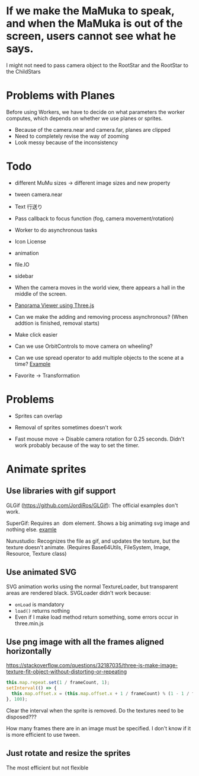 # If we make the MaMuka to speak, and when the MaMuka is out of the screen, users cannot see what he says.
I might not need to pass camera object to the RootStar and the RootStar to the ChildStars

# Problems with Planes

Before using Workers, we have to decide on what parameters the worker computes, which depends on whether we use planes or sprites. 

- Because of the camera.near and camera.far, planes are clipped
- Need to completely revise the way of zooming
- Look messy because of the inconsistency

# Todo

- different MuMu sizes -> different image sizes and new property
- tween camera.near
- Text 行送り
- Pass callback to focus function (fog, camera movement/rotation)
- Worker to do asynchronous tasks

- Icon License

- animation
- file.IO
- sidebar

- When the camera moves in the world view, there appears a hall in the middle of the screen.
- [Panorama Viewer using Three.js](http://www.emanueleferonato.com/2014/12/10/html5-webgl-360-degrees-panorama-viewer-with-three-js/)

- Can we make the adding and removing process asynchronous? (When addtion is finished, removal starts)
- Make click easier
- Can we use OrbitControls to move camera on wheeling?
- Can we use spread operator to add multiple objects to the scene at a time?
  [Example](https://codepen.io/looeee/pen/VbWLeM)
- Favorite -> Transformation

# Problems

- Sprites can overlap
- Removal of sprites sometimes doesn't work

- Fast mouse move -> Disable camera rotation for 0.25 seconds. Didn't work probably because of the way to set the timer.

# Animate sprites

## Use libraries with gif support

GLGif (https://github.com/JordiRos/GLGif): The official examples don't work.

SuperGif: Requires an <img> dom element. Shows a big animating svg image and nothing else.
  [examle](http://www.desolidstate.com/gif-canv-txtr.html)

Nunustudio: Recognizes the file as gif, and updates the texture, but the texture doesn't animate.
  (Requires Base64Utils, FileSystem, Image, Resource, Texture class)

## Use animated SVG

SVG animation works using the normal TextureLoader, but transparent areas are rendered black.
SVGLoader didn't work because:
  - ```onLoad``` is mandatory
  - ```load()``` returns nothing
  - Even if I make load method return something, some errors occur in three.min.js

## Use png image with all the frames aligned horizontally

https://stackoverflow.com/questions/32187035/three-js-make-image-texture-fit-object-without-distorting-or-repeating

```javascript
this.map.repeat.set(1 / frameCount, 1);
setInterval(() => {
  this.map.offset.x = (this.map.offset.x + 1 / frameCount) % (1 - 1 / frameCount)
}, 100);
```

Clear the interval when the sprite is removed.
Do the textures need to be disposed???

How many frames there are in an image must be specified.
I don't know if it is more efficient to use tween.

## Just rotate and resize the sprites

The most efficient but not flexible